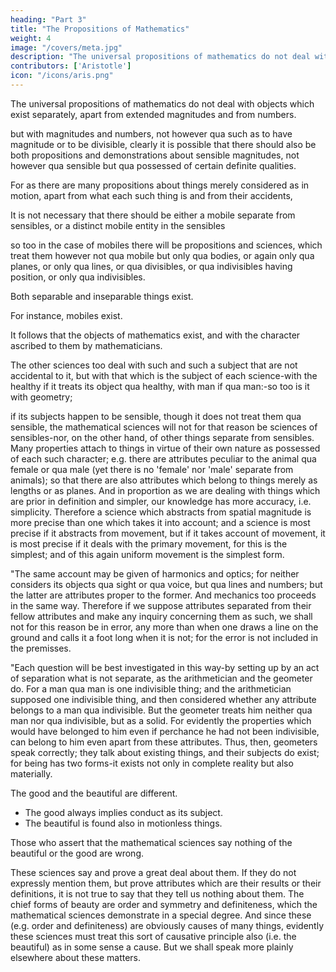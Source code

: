 ```yaml
---
heading: "Part 3"
title: "The Propositions of Mathematics"
weight: 4
image: "/covers/meta.jpg"
description: "The universal propositions of mathematics do not deal with objects which exist separately, apart from extended magnitudes and from numbers"
contributors: ['Aristotle']
icon: "/icons/aris.png"
---
```




The universal propositions of mathematics do not deal with objects which exist separately, apart from extended magnitudes and from numbers. 

but with magnitudes and numbers, not however qua such as to have magnitude or to be divisible, clearly it is possible that there should also be both propositions and demonstrations about sensible magnitudes, not however qua sensible but qua possessed of certain definite qualities. 

For as there are many propositions about things merely considered as in motion, apart from what each such thing is and from their accidents, 

It is not necessary that there should be either a mobile separate from sensibles, or a distinct mobile entity in the sensibles

so too in the case of mobiles there will be propositions and sciences, which treat them however not qua mobile but only qua bodies, or again only qua planes, or only qua lines, or qua divisibles, or qua indivisibles having position, or only qua indivisibles. 

<!-- Thus, since it is true to say without qualification that not only things which are  -->

Both separable and inseparable things exist.  

For instance, mobiles exist. 

It follows that the objects of mathematics exist, and with the character ascribed to them by mathematicians. 

The other sciences too deal with such and such a subject that are not accidental to it, <!-- (e.g. not with the pale, if the healthy thing is pale, and the science has the healthy as its subject), --> but with that which is the subject of each science-with the healthy if it treats its object qua healthy, with man if qua man:-so too is it with geometry; 

if its subjects happen to be sensible, though it does not treat them qua sensible, the mathematical sciences will not for that reason be sciences of sensibles-nor, on the other hand, of other things separate from sensibles. Many properties attach to things in virtue of their own nature as possessed of each such character; e.g. there are attributes peculiar to the animal qua female or qua male (yet there is no 'female' nor 'male' separate from animals); so that there are also attributes which belong to things merely as lengths or as planes. And in proportion as we are dealing with things which are prior in definition and simpler, our knowledge has more accuracy, i.e. simplicity. Therefore a science which abstracts from spatial magnitude is more precise than one which takes it into account; and a science is most precise if it abstracts from movement, but if it takes account of movement, it is most precise if it deals with the primary movement, for this is the simplest; and of this again uniform movement is the simplest form.

"The same account may be given of harmonics and optics; for neither considers its objects qua sight or qua voice, but qua lines and numbers; but the latter are attributes proper to the former. And mechanics too proceeds in the same way. Therefore if we suppose attributes separated from their fellow attributes and make any inquiry concerning them as such, we shall not for this reason be in error, any more than when one draws a line on the ground and calls it a foot long when it is not; for the error is not included in the premisses.

"Each question will be best investigated in this way-by setting up by an act of separation what is not separate, as the arithmetician and the geometer do. For a man qua man is one indivisible thing; and the arithmetician supposed one indivisible thing, and then considered whether any attribute belongs to a man qua indivisible. But the geometer treats him neither qua man nor qua indivisible, but as a solid. For evidently the properties which would have belonged to him even if perchance he had not been indivisible, can belong to him even apart from these attributes. Thus, then, geometers speak correctly; they talk about existing things, and their subjects do exist; for being has two forms-it exists not only in complete reality but also materially.

The good and the beautiful are different.
- The good always implies conduct as its subject. 
- The beautiful is found also in motionless things. 

Those who assert that the mathematical sciences say nothing of the beautiful or the good are wrong. 

These sciences say and prove a great deal about them. If they do not expressly mention them, but prove attributes which are their results or their definitions, it is not true to say that they tell us nothing about them. The chief forms of beauty are order and symmetry and definiteness, which the mathematical sciences demonstrate in a special degree. And since these (e.g. order and definiteness) are obviously causes of many things, evidently these sciences must treat this sort of causative principle also (i.e. the beautiful) as in some sense a cause. But we shall speak more plainly elsewhere about these matters.

